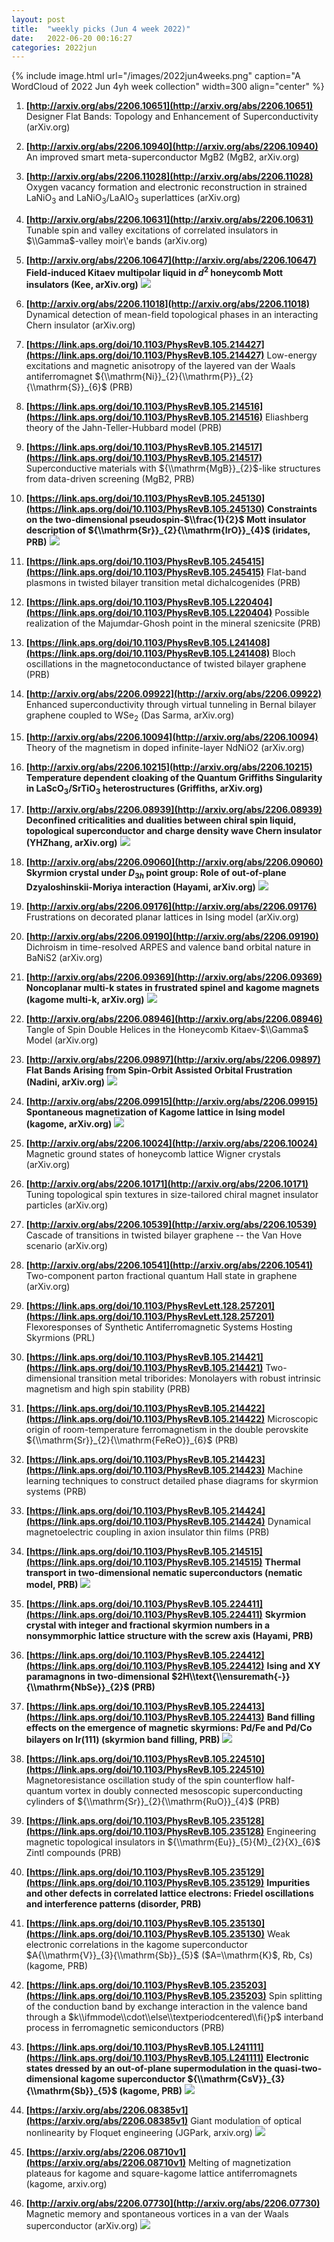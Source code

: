```yaml
---
layout: post
title:  "weekly picks (Jun 4 week 2022)"
date:   2022-06-20 00:16:27
categories: 2022jun
---
```


{% include image.html url="/images/2022jun4weeks.png" caption="A WordCloud of 2022 Jun 4yh week collection" width=300 align="center" %}



1. **[http://arxiv.org/abs/2206.10651](http://arxiv.org/abs/2206.10651)** Designer Flat Bands: Topology and Enhancement of Superconductivity (arXiv.org)

1. **[http://arxiv.org/abs/2206.10940](http://arxiv.org/abs/2206.10940)** An improved smart meta-superconductor MgB2 (MgB2, arXiv.org)

1. **[http://arxiv.org/abs/2206.11028](http://arxiv.org/abs/2206.11028)** Oxygen vacancy formation and electronic reconstruction in strained LaNiO$_3$ and LaNiO$_3$/LaAlO$_3$ superlattices (arXiv.org)

1. **[http://arxiv.org/abs/2206.10631](http://arxiv.org/abs/2206.10631)** Tunable spin and valley excitations of correlated insulators in $\\Gamma$-valley moir\\'e bands (arXiv.org)

1. **[http://arxiv.org/abs/2206.10647](http://arxiv.org/abs/2206.10647)** **Field-induced Kitaev multipolar liquid in $d^{2}$ honeycomb Mott insulators (Kee, arXiv.org)** ![](/images/2206.10647.pdf.jpg)

1. **[http://arxiv.org/abs/2206.11018](http://arxiv.org/abs/2206.11018)** Dynamical detection of mean-field topological phases in an interacting Chern insulator (arXiv.org)



1. **[https://link.aps.org/doi/10.1103/PhysRevB.105.214427](https://link.aps.org/doi/10.1103/PhysRevB.105.214427)** Low-energy excitations and magnetic anisotropy of the layered van der Waals antiferromagnet ${\\mathrm{Ni}}_{2}{\\mathrm{P}}_{2}{\\mathrm{S}}_{6}$ (PRB)

1. **[https://link.aps.org/doi/10.1103/PhysRevB.105.214516](https://link.aps.org/doi/10.1103/PhysRevB.105.214516)** Eliashberg theory of the Jahn-Teller-Hubbard model (PRB)

1. **[https://link.aps.org/doi/10.1103/PhysRevB.105.214517](https://link.aps.org/doi/10.1103/PhysRevB.105.214517)** Superconductive materials with ${\\mathrm{MgB}}_{2}$-like structures from data-driven screening (MgB2, PRB)

1. **[https://link.aps.org/doi/10.1103/PhysRevB.105.245130](https://link.aps.org/doi/10.1103/PhysRevB.105.245130)** **Constraints on the two-dimensional pseudospin-$\\frac{1}{2}$ Mott insulator description of ${\\mathrm{Sr}}_{2}{\\mathrm{IrO}}_{4}$ (iridates, PRB)** ![](/images/PhysRevB.105.245130.pdf.jpg)

1. **[https://link.aps.org/doi/10.1103/PhysRevB.105.245415](https://link.aps.org/doi/10.1103/PhysRevB.105.245415)** Flat-band plasmons in twisted bilayer transition metal dichalcogenides (PRB)

1. **[https://link.aps.org/doi/10.1103/PhysRevB.105.L220404](https://link.aps.org/doi/10.1103/PhysRevB.105.L220404)** Possible realization of the Majumdar-Ghosh point in the mineral szenicsite (PRB)

1. **[https://link.aps.org/doi/10.1103/PhysRevB.105.L241408](https://link.aps.org/doi/10.1103/PhysRevB.105.L241408)** Bloch oscillations in the magnetoconductance of twisted bilayer graphene (PRB)



1. **[http://arxiv.org/abs/2206.09922](http://arxiv.org/abs/2206.09922)** Enhanced superconductivity through virtual tunneling in Bernal bilayer graphene coupled to WSe$_2$ (Das Sarma, arXiv.org)

1. **[http://arxiv.org/abs/2206.10094](http://arxiv.org/abs/2206.10094)** Theory of the magnetism in doped infinite-layer NdNiO2 (arXiv.org)

1. **[http://arxiv.org/abs/2206.10215](http://arxiv.org/abs/2206.10215)** **Temperature dependent cloaking of the Quantum Griffiths Singularity in LaScO$_3$/SrTiO$_3$ heterostructures (Griffiths, arXiv.org)**

1. **[http://arxiv.org/abs/2206.08939](http://arxiv.org/abs/2206.08939)** **Deconfined criticalities and dualities between chiral spin liquid, topological superconductor and charge density wave Chern insulator (YHZhang, arXiv.org)** ![](/images/2206.08939.pdf.jpg)

1. **[http://arxiv.org/abs/2206.09060](http://arxiv.org/abs/2206.09060)** **Skyrmion crystal under $D_{3h}$ point group: Role of out-of-plane Dzyaloshinskii-Moriya interaction (Hayami, arXiv.org)** ![](/images/2206.09060.pdf.jpg)

1. **[http://arxiv.org/abs/2206.09176](http://arxiv.org/abs/2206.09176)** Frustrations on decorated planar lattices in Ising model (arXiv.org)

1. **[http://arxiv.org/abs/2206.09190](http://arxiv.org/abs/2206.09190)** Dichroism in time-resolved ARPES and valence band orbital nature in BaNiS2 (arXiv.org)

1. **[http://arxiv.org/abs/2206.09369](http://arxiv.org/abs/2206.09369)** **Noncoplanar multi-k states in frustrated spinel and kagome magnets (kagome multi-k, arXiv.org)** ![](/images/2206.09369.pdf.jpg)

1. **[http://arxiv.org/abs/2206.08946](http://arxiv.org/abs/2206.08946)** Tangle of Spin Double Helices in the Honeycomb Kitaev-$\\Gamma$ Model (arXiv.org)

1. **[http://arxiv.org/abs/2206.09897](http://arxiv.org/abs/2206.09897)** **Flat Bands Arising from Spin-Orbit Assisted Orbital Frustration (Nadini, arXiv.org)** ![](/images/2206.09897.pdf.jpg)

1. **[http://arxiv.org/abs/2206.09915](http://arxiv.org/abs/2206.09915)** **Spontaneous magnetization of Kagome lattice in Ising model (kagome, arXiv.org)** ![](/images/2206.09915.pdf.jpg)

1. **[http://arxiv.org/abs/2206.10024](http://arxiv.org/abs/2206.10024)** Magnetic ground states of honeycomb lattice Wigner crystals (arXiv.org)

1. **[http://arxiv.org/abs/2206.10171](http://arxiv.org/abs/2206.10171)** Tuning topological spin textures in size-tailored chiral magnet insulator particles (arXiv.org)

1. **[http://arxiv.org/abs/2206.10539](http://arxiv.org/abs/2206.10539)** Cascade of transitions in twisted bilayer graphene -- the Van Hove scenario (arXiv.org)

1. **[http://arxiv.org/abs/2206.10541](http://arxiv.org/abs/2206.10541)** Two-component parton fractional quantum Hall state in graphene (arXiv.org)



1. **[https://link.aps.org/doi/10.1103/PhysRevLett.128.257201](https://link.aps.org/doi/10.1103/PhysRevLett.128.257201)** Flexoresponses of Synthetic Antiferromagnetic Systems Hosting Skyrmions (PRL)

1. **[https://link.aps.org/doi/10.1103/PhysRevB.105.214421](https://link.aps.org/doi/10.1103/PhysRevB.105.214421)** Two-dimensional transition metal triborides: Monolayers with robust intrinsic magnetism and high spin stability (PRB)

1. **[https://link.aps.org/doi/10.1103/PhysRevB.105.214422](https://link.aps.org/doi/10.1103/PhysRevB.105.214422)** Microscopic origin of room-temperature ferromagnetism in the double perovskite ${\\mathrm{Sr}}_{2}{\\mathrm{FeReO}}_{6}$ (PRB)

1. **[https://link.aps.org/doi/10.1103/PhysRevB.105.214423](https://link.aps.org/doi/10.1103/PhysRevB.105.214423)** Machine learning techniques to construct detailed phase diagrams for skyrmion systems (PRB)

1. **[https://link.aps.org/doi/10.1103/PhysRevB.105.214424](https://link.aps.org/doi/10.1103/PhysRevB.105.214424)** Dynamical magnetoelectric coupling in axion insulator thin films (PRB)

1. **[https://link.aps.org/doi/10.1103/PhysRevB.105.214515](https://link.aps.org/doi/10.1103/PhysRevB.105.214515)** **Thermal transport in two-dimensional nematic superconductors (nematic model, PRB)** ![](/images/PhysRevB.105.214515.pdf.jpg)

1. **[https://link.aps.org/doi/10.1103/PhysRevB.105.224411](https://link.aps.org/doi/10.1103/PhysRevB.105.224411)** **Skyrmion crystal with integer and fractional skyrmion numbers in a nonsymmorphic lattice structure with the screw axis (Hayami, PRB)**

1. **[https://link.aps.org/doi/10.1103/PhysRevB.105.224412](https://link.aps.org/doi/10.1103/PhysRevB.105.224412)** **Ising and XY paramagnons in two-dimensional $2H\\text{\\ensuremath{-}}{\\mathrm{NbSe}}_{2}$ (PRB)**

1. **[https://link.aps.org/doi/10.1103/PhysRevB.105.224413](https://link.aps.org/doi/10.1103/PhysRevB.105.224413)** **Band filling effects on the emergence of magnetic skyrmions: Pd/Fe and Pd/Co bilayers on Ir(111) (skyrmion band filling, PRB)** ![](/images/PhysRevB.105.224413.pdf.jpg)

1. **[https://link.aps.org/doi/10.1103/PhysRevB.105.224510](https://link.aps.org/doi/10.1103/PhysRevB.105.224510)** Magnetoresistance oscillation study of the spin counterflow half-quantum vortex in doubly connected mesoscopic superconducting cylinders of ${\\mathrm{Sr}}_{2}{\\mathrm{RuO}}_{4}$ (PRB)

1. **[https://link.aps.org/doi/10.1103/PhysRevB.105.235128](https://link.aps.org/doi/10.1103/PhysRevB.105.235128)** Engineering magnetic topological insulators in ${\\mathrm{Eu}}_{5}{M}_{2}{X}_{6}$ Zintl compounds (PRB)

1. **[https://link.aps.org/doi/10.1103/PhysRevB.105.235129](https://link.aps.org/doi/10.1103/PhysRevB.105.235129)** **Impurities and other defects in correlated lattice electrons: Friedel oscillations and interference patterns (disorder, PRB)**

1. **[https://link.aps.org/doi/10.1103/PhysRevB.105.235130](https://link.aps.org/doi/10.1103/PhysRevB.105.235130)** Weak electronic correlations in the kagome superconductor $A{\\mathrm{V}}_{3}{\\mathrm{Sb}}_{5}$ ($A=\\mathrm{K}$, Rb, Cs) (kagome, PRB)

1. **[https://link.aps.org/doi/10.1103/PhysRevB.105.235203](https://link.aps.org/doi/10.1103/PhysRevB.105.235203)** Spin splitting of the conduction band by exchange interaction in the valence band through a $k\\ifmmode\\cdot\\else\\textperiodcentered\\fi{}p$ interband process in ferromagnetic semiconductors (PRB)

1. **[https://link.aps.org/doi/10.1103/PhysRevB.105.L241111](https://link.aps.org/doi/10.1103/PhysRevB.105.L241111)** **Electronic states dressed by an out-of-plane supermodulation in the quasi-two-dimensional kagome superconductor ${\\mathrm{CsV}}_{3}{\\mathrm{Sb}}_{5}$ (kagome, PRB)** ![](/images/PhysRevB.105.L241111.pdf.jpg)



1. **[https://arxiv.org/abs/2206.08385v1](https://arxiv.org/abs/2206.08385v1)** Giant modulation of optical nonlinearity by Floquet engineering (JGPark, arxiv.org) ![](/images/2206.08385v1.pdf.jpg)

1. **[https://arxiv.org/abs/2206.08710v1](https://arxiv.org/abs/2206.08710v1)** Melting of magnetization plateaus for kagome and square-kagome lattice antiferromagnets (kagome, arxiv.org)

1. **[http://arxiv.org/abs/2206.07730](http://arxiv.org/abs/2206.07730)** Magnetic memory and spontaneous vortices in a van der Waals superconductor (arXiv.org) ![](/images/2206.07730.pdf.jpg)
